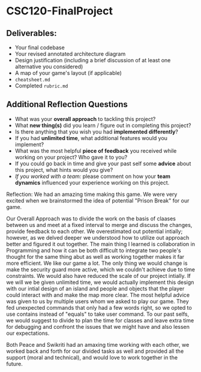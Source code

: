 # CSC120-FinalProject

## Deliverables:
 - Your final codebase
 - Your revised annotated architecture diagram
 - Design justification (including a brief discussion of at least one alternative you considered)
 - A map of your game's layout (if applicable)
 - `cheatsheet.md`
 - Completed `rubric.md`
  
## Additional Reflection Questions
 - What was your **overall approach** to tackling this project?
 - What **new thing(s)** did you learn / figure out in completing this project?
 - Is there anything that you wish you had **implemented differently**?
 - If you had **unlimited time**, what additional features would you implement?
 - What was the most helpful **piece of feedback** you received while working on your project? Who gave it to you?
 - If you could go back in time and give your past self some **advice** about this project, what hints would you give?
 - _If you worked with a team:_ please comment on how your **team dynamics** influenced your experience working on this project.

 Reflection: 
We had an amazing time making this game. We were very excited when we brainstormed the idea of potential "Prison Break" for our
game. 

Our Overall Approach was to divide the work on the basis of claases between us and meet at a fixed interval to merge and discuss the 
changes, provide feedback to each other. We overestimated out potential intially; however, as we delved deeper we understood how to 
utilize out approach better and figured it out together.  The main thing I learned is collaboration in Programming and how it can be 
both difficult to integrate two people's thought for the same thing abut as well as working together makes it far more efficient. We 
like our game a lot. The only thing we would change is make the security guard more active, which we couldn't achieve due to time 
constraints. We would also have reduced the scale of our project intially. If we will we be given unlimited time, we would actually 
implement this design with our intial design of an island and people and objects that the player could interact with and make the 
map more clear. The most helpful advice was given to us by multiple users whom we asked to play our game. They fed unexpected 
commands that only had a few words right, so we opted to use contains instead of "equals" to take user command. To our past selfs, 
we would suggest to divide to plan the time for classes and leave extra time for debugging and confront the issues that we might 
have and also lessen our expectations. 

Both Peace and Swikriti had an amaxing time working with each other, we worked back and forth for our divided tasks as well and 
provided all the support (moral and technical), and would love to work together in the future.
